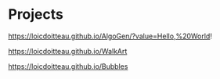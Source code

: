 # Projects
https://loicdoitteau.github.io/AlgoGen/?value=Hello,%20World!

https://loicdoitteau.github.io/WalkArt

https://loicdoitteau.github.io/Bubbles
